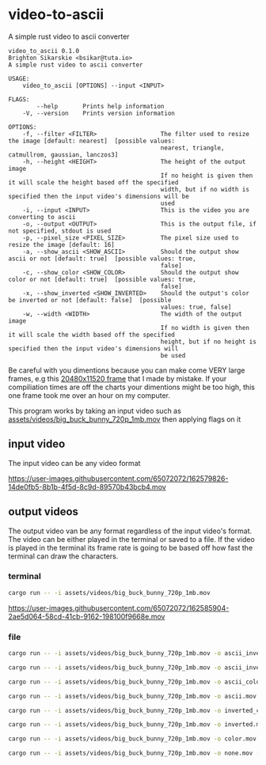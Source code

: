 # video-to-ascii
A simple rust video to ascii converter

```
video_to_ascii 0.1.0
Brighton Sikarskie <bsikar@tuta.io>
A simple rust video to ascii converter

USAGE:
    video_to_ascii [OPTIONS] --input <INPUT>

FLAGS:
        --help       Prints help information
    -V, --version    Prints version information

OPTIONS:
    -f, --filter <FILTER>                  The filter used to resize the image [default: nearest]  [possible values:
                                           nearest, triangle, catmullrom, gaussian, lanczos3]
    -h, --height <HEIGHT>                  The height of the output image
                                           If no height is given then it will scale the height based off the specified
                                           width, but if no width is specified then the input video's dimensions will be
                                           used
    -i, --input <INPUT>                    This is the video you are converting to ascii
    -o, --output <OUTPUT>                  This is the output file, if not specified, stdout is used
    -p, --pixel_size <PIXEL_SIZE>          The pixel size used to resize the image [default: 16]
    -a, --show_ascii <SHOW_ASCII>          Should the output show ascii or not [default: true]  [possible values: true,
                                           false]
    -c, --show_color <SHOW_COLOR>          Should the output show color or not [default: true]  [possible values: true,
                                           false]
    -x, --show_inverted <SHOW_INVERTED>    Should the output's color be inverted or not [default: false]  [possible
                                           values: true, false]
    -w, --width <WIDTH>                    The width of the output image
                                           If no width is given then it will scale the width based off the specified
                                           height, but if no height is specified then the input video's dimensions will
                                           be used
```

Be careful with you dimentions because you can make come VERY large frames, e.g this [20480x11520 frame](https://media.githubusercontent.com/media/bsikar/video-to-ascii/main/outputs/frame1.png)
 that I made by mistake. If your compiliation times are off the charts your dimentions might be too high, this one frame took me over an hour on my computer.

This program works by taking an input video such as [assets/videos/big_buck_bunny_720p_1mb.mov](https://github.com/bsikar/video-to-ascii/blob/main/assets/videos/big_buck_bunny_720p_1mb.mov) then applying flags on it


## input video
The input video can be any video format


https://user-images.githubusercontent.com/65072072/162579826-14de0fb5-8b1b-4f5d-8c9d-89570b43bcb4.mov


## output videos
The output video van be any format regardless of the input video's format. The video can be either played in the terminal or saved to a file.
If the video is played in the terminal its frame rate is going to be based off how fast the terminal can draw the characters.

### terminal
```sh
cargo run -- -i assets/videos/big_buck_bunny_720p_1mb.mov
```

https://user-images.githubusercontent.com/65072072/162585904-2ae5d064-58cd-41cb-9162-198100f9668e.mov



### file

```sh
cargo run -- -i assets/videos/big_buck_bunny_720p_1mb.mov -o ascii_inverted_color.mov -h 100 -a true -x true -c true
```






```sh
cargo run -- -i assets/videos/big_buck_bunny_720p_1mb.mov -o ascii_inverted.mov -h 100 -a true -x true -c false
```




```sh
cargo run -- -i assets/videos/big_buck_bunny_720p_1mb.mov -o ascii_color.mov -h 100 -a true -x false -c true
```





```sh
cargo run -- -i assets/videos/big_buck_bunny_720p_1mb.mov -o ascii.mov -h 100 -a true -x false -c false
```






```sh
cargo run -- -i assets/videos/big_buck_bunny_720p_1mb.mov -o inverted_color.mov -h 100 -a false -x true --c true
```






```sh
cargo run -- -i assets/videos/big_buck_bunny_720p_1mb.mov -o inverted.mov -h 100 -a false -x true --c false
```





```sh
cargo run -- -i assets/videos/big_buck_bunny_720p_1mb.mov -o color.mov -h 100 -a false -x false --c true
```





```sh
cargo run -- -i assets/videos/big_buck_bunny_720p_1mb.mov -o none.mov -h 100 -a false -x false -c false
```


